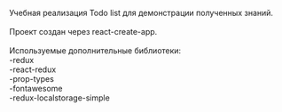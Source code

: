 Учебная реализация Todo list для демонстрации полученных знаний.<br/><br/>
Проект создан через react-create-app.<br/><br/>
Используемые дополнительные библиотеки:<br/>
-redux<br/>
-react-redux<br/>
-prop-types<br/>
-fontawesome<br/>
-redux-localstorage-simple<br/>